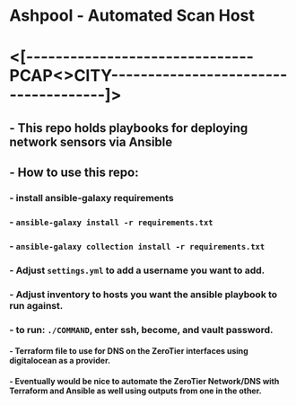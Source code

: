 #                          Ashpool - Automated Scan Host 

# <[-------------------------------PCAP<>CITY-------------------------------------]>
## - This repo holds playbooks for deploying network sensors via Ansible

## - How to use this repo:
   ### - install ansible-galaxy requirements
   ###     - `ansible-galaxy install -r requirements.txt`
   ###     - `ansible-galaxy collection install -r requirements.txt`
   ### - Adjust `settings.yml` to add a username you want to add.
   ### - Adjust inventory to hosts you want the ansible playbook to run against.
   ### - to run: `./COMMAND`, enter ssh, become, and vault password.

#### - Terraform file to use for DNS on the ZeroTier interfaces using digitalocean as a provider.
#### - Eventually would be nice to automate the ZeroTier Network/DNS with Terraform and Ansible as well using outputs from one in the other.

